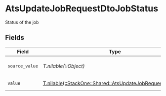 # AtsUpdateJobRequestDtoJobStatus

Status of the job


## Fields

| Field                                                                                                            | Type                                                                                                             | Required                                                                                                         | Description                                                                                                      | Example                                                                                                          |
| ---------------------------------------------------------------------------------------------------------------- | ---------------------------------------------------------------------------------------------------------------- | ---------------------------------------------------------------------------------------------------------------- | ---------------------------------------------------------------------------------------------------------------- | ---------------------------------------------------------------------------------------------------------------- |
| `source_value`                                                                                                   | *T.nilable(::Object)*                                                                                            | :heavy_minus_sign:                                                                                               | The source value of the job status.                                                                              | Published                                                                                                        |
| `value`                                                                                                          | [T.nilable(::StackOne::Shared::AtsUpdateJobRequestDtoValue)](../../models/shared/atsupdatejobrequestdtovalue.md) | :heavy_minus_sign:                                                                                               | The status of the job.                                                                                           | published                                                                                                        |